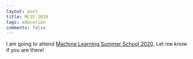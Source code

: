 ```yaml
---
layout: post
title: MLSS 2020
tags: education
comments: false
---
```


I am going to attend <a href="http://mlss.tuebingen.mpg.de/2020/">Machine Learning Summer School 2020</a>. Let me know if you are there!
